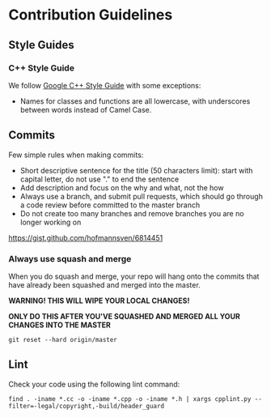 # Contribution Guidelines

## Style Guides

### C++ Style Guide

We follow [Google C++ Style Guide](https://google.github.io/styleguide/cppguide.html) with some exceptions:

* Names for classes and functions are all lowercase, with underscores between words instead of Camel Case.

## Commits

Few simple rules when making commits:

* Short descriptive sentence for the title (50 characters limit): start with capital letter, do not use "." to end the sentence
* Add description and focus on the why and what, not the how
* Always use a branch, and submit pull requests, which should go through a code review before committed to the master branch
* Do not create too many branches and remove branches you are no longer working on

https://gist.github.com/hofmannsven/6814451

### Always use squash and merge

When you do squash and merge, your repo will hang onto the commits that have already been squashed and merged into the master.

**WARNING! THIS WILL WIPE YOUR LOCAL CHANGES!**

**ONLY DO THIS AFTER YOU'VE SQUASHED AND MERGED ALL YOUR CHANGES INTO THE MASTER**

```
git reset --hard origin/master
```

## Lint

Check your code using the following lint command:

```
find . -iname *.cc -o -iname *.cpp -o -iname *.h | xargs cpplint.py --filter=-legal/copyright,-build/header_guard
```
